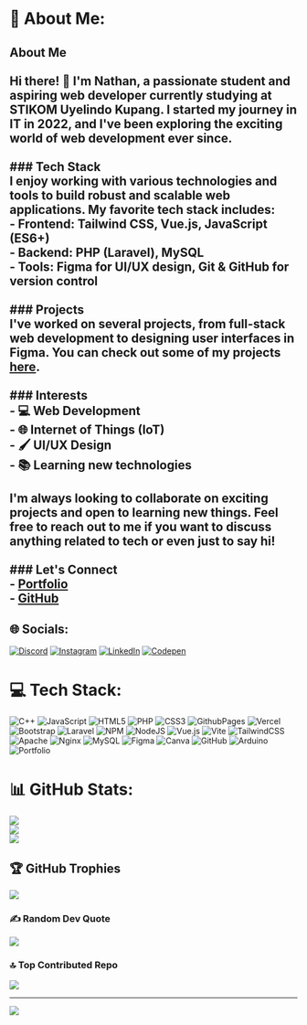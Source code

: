 # 💫 About Me:
## About Me<br><br>Hi there! 👋 I'm **Nathan**, a passionate student and aspiring web developer currently studying at STIKOM Uyelindo Kupang. I started my journey in IT in 2022, and I've been exploring the exciting world of web development ever since.<br><br>### Tech Stack<br>I enjoy working with various technologies and tools to build robust and scalable web applications. My favorite tech stack includes:<br>- **Frontend**: Tailwind CSS, Vue.js, JavaScript (ES6+)<br>- **Backend**: PHP (Laravel), MySQL<br>- **Tools**: Figma for UI/UX design, Git & GitHub for version control<br><br>### Projects<br>I've worked on several projects, from full-stack web development to designing user interfaces in Figma. You can check out some of my projects [here](https://github.com/nathAd17).<br><br>### Interests<br>- 💻 Web Development<br>- 🌐 Internet of Things (IoT)<br>- 🖌️ UI/UX Design<br>- 📚 Learning new technologies<br><br>I'm always looking to collaborate on exciting projects and open to learning new things. Feel free to reach out to me if you want to discuss anything related to tech or even just to say hi!<br><br>### Let's Connect<br>- [Portfolio](https://vnath-portfolio.vercel.app/)<br>- [GitHub](https://github.com/nathAd17)<br>


## 🌐 Socials:
[![Discord](https://img.shields.io/badge/Discord-%237289DA.svg?logo=discord&logoColor=white)](https://discord.gg/ZwxBdwDS) [![Instagram](https://img.shields.io/badge/Instagram-%23E4405F.svg?logo=Instagram&logoColor=white)](https://instagram.com/nath.ad17) [![LinkedIn](https://img.shields.io/badge/LinkedIn-%230077B5.svg?logo=linkedin&logoColor=white)](https://linkedin.com/in/nath-ady17) [![Codepen](https://img.shields.io/badge/Codepen-000000?style=for-the-badge&logo=codepen&logoColor=white)](https://codepen.io/nath-dev) 

# 💻 Tech Stack:
![C++](https://img.shields.io/badge/c++-%2300599C.svg?style=for-the-badge&logo=c%2B%2B&logoColor=white) ![JavaScript](https://img.shields.io/badge/javascript-%23323330.svg?style=for-the-badge&logo=javascript&logoColor=%23F7DF1E) ![HTML5](https://img.shields.io/badge/html5-%23E34F26.svg?style=for-the-badge&logo=html5&logoColor=white) ![PHP](https://img.shields.io/badge/php-%23777BB4.svg?style=for-the-badge&logo=php&logoColor=white) ![CSS3](https://img.shields.io/badge/css3-%231572B6.svg?style=for-the-badge&logo=css3&logoColor=white) ![GithubPages](https://img.shields.io/badge/github%20pages-121013?style=for-the-badge&logo=github&logoColor=white) ![Vercel](https://img.shields.io/badge/vercel-%23000000.svg?style=for-the-badge&logo=vercel&logoColor=white) ![Bootstrap](https://img.shields.io/badge/bootstrap-%238511FA.svg?style=for-the-badge&logo=bootstrap&logoColor=white) ![Laravel](https://img.shields.io/badge/laravel-%23FF2D20.svg?style=for-the-badge&logo=laravel&logoColor=white) ![NPM](https://img.shields.io/badge/NPM-%23CB3837.svg?style=for-the-badge&logo=npm&logoColor=white) ![NodeJS](https://img.shields.io/badge/node.js-6DA55F?style=for-the-badge&logo=node.js&logoColor=white) ![Vue.js](https://img.shields.io/badge/vue.js-%2335495e.svg?style=for-the-badge&logo=vuedotjs&logoColor=%234FC08D) ![Vite](https://img.shields.io/badge/vite-%23646CFF.svg?style=for-the-badge&logo=vite&logoColor=white) ![TailwindCSS](https://img.shields.io/badge/tailwindcss-%2338B2AC.svg?style=for-the-badge&logo=tailwind-css&logoColor=white) ![Apache](https://img.shields.io/badge/apache-%23D42029.svg?style=for-the-badge&logo=apache&logoColor=white) ![Nginx](https://img.shields.io/badge/nginx-%23009639.svg?style=for-the-badge&logo=nginx&logoColor=white) ![MySQL](https://img.shields.io/badge/mysql-4479A1.svg?style=for-the-badge&logo=mysql&logoColor=white) ![Figma](https://img.shields.io/badge/figma-%23F24E1E.svg?style=for-the-badge&logo=figma&logoColor=white) ![Canva](https://img.shields.io/badge/Canva-%2300C4CC.svg?style=for-the-badge&logo=Canva&logoColor=white) ![GitHub](https://img.shields.io/badge/github-%23121011.svg?style=for-the-badge&logo=github&logoColor=white) ![Arduino](https://img.shields.io/badge/-Arduino-00979D?style=for-the-badge&logo=Arduino&logoColor=white) ![Portfolio](https://img.shields.io/badge/Portfolio-%23000000.svg?style=for-the-badge&logo=firefox&logoColor=#FF7139)
# 📊 GitHub Stats:
![](https://github-readme-stats.vercel.app/api?username=nathAd17&theme=github_dark&hide_border=false&include_all_commits=true&count_private=true)<br/>
![](https://github-readme-streak-stats.herokuapp.com/?user=nathAd17&theme=github_dark&hide_border=false)<br/>
![](https://github-readme-stats.vercel.app/api/top-langs/?username=nathAd17&theme=github_dark&hide_border=false&include_all_commits=true&count_private=true&layout=compact)

## 🏆 GitHub Trophies
![](https://github-profile-trophy.vercel.app/?username=nathAd17&theme=github_dark&no-frame=true&no-bg=true&margin-w=4)

### ✍️ Random Dev Quote
![](https://quotes-github-readme.vercel.app/api?type=vetical&theme=radical)

### 🔝 Top Contributed Repo
![](https://github-contributor-stats.vercel.app/api?username=nathAd17&limit=5&theme=github_dark&combine_all_yearly_contributions=true)

---
[![](https://visitcount.itsvg.in/api?id=nathAd17&icon=10&color=1)](https://visitcount.itsvg.in)

<!-- Proudly created with GPRM ( https://gprm.itsvg.in ) -->
